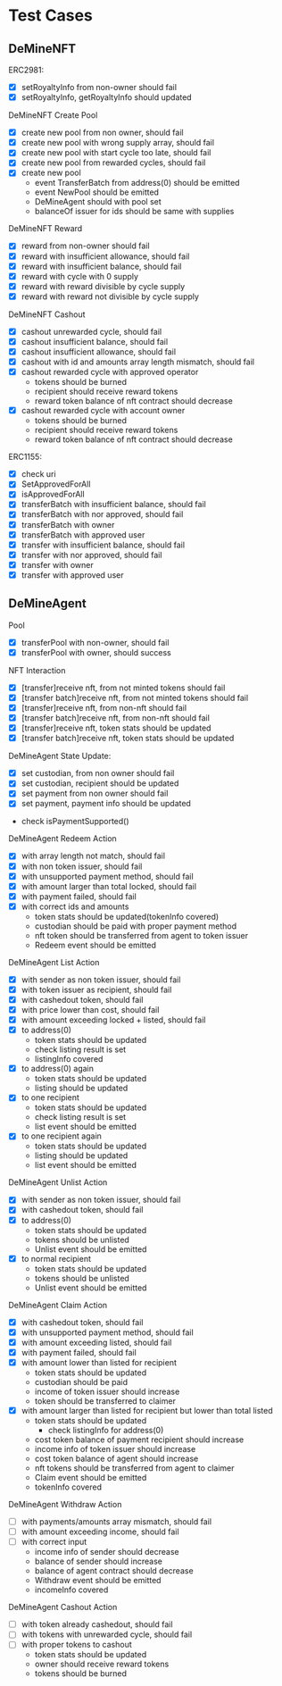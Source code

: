 # Test Cases

## DeMineNFT

ERC2981:
 - [x] setRoyaltyInfo from non-owner should fail
 - [x] setRoyaltyInfo, getRoyaltyInfo should updated

DeMineNFT Create Pool
 - [x] create new pool from non owner, should fail
 - [x] create new pool with wrong supply array, should fail
 - [x] create new pool with start cycle too late, should fail
 - [x] create new pool from rewarded cycles, should fail
 - [x] create new pool
    - event TransferBatch from address(0) should be emitted
    - event NewPool should be emitted
    - DeMineAgent should with pool set
    - balanceOf issuer for ids should be same with supplies

DeMineNFT Reward
 - [x] reward from non-owner should fail
 - [x] reward with insufficient allowance, should fail
 - [x] reward with insufficient balance, should fail
 - [x] reward with cycle with 0 supply
 - [x] reward with reward divisible by cycle supply
 - [x] reward with reward not divisible by cycle supply

DeMineNFT Cashout
 - [x] cashout unrewarded cycle, should fail
 - [x] cashout insufficient balance, should fail
 - [x] cashout insufficient allowance, should fail
 - [x] cashout with id and amounts array length mismatch, should fail
 - [x] cashout rewarded cycle with approved operator
    - tokens should be burned
    - recipient should receive reward tokens
    - reward token balance of nft contract should decrease
 - [x] cashout rewarded cycle with account owner
    - tokens should be burned
    - recipient should receive reward tokens
    - reward token balance of nft contract should decrease

ERC1155:
 - [x] check uri
 - [x] SetApprovedForAll
 - [x] isApprovedForAll
 - [x] transferBatch with insufficient balance, should fail
 - [x] transferBatch with nor approved, should fail
 - [x] transferBatch with owner
 - [x] transferBatch with approved user
 - [x] transfer with insufficient balance, should fail
 - [x] transfer with nor approved, should fail
 - [x] transfer with owner
 - [x] transfer with approved user

## DeMineAgent

Pool
 - [x] transferPool with non-owner, should fail
 - [x] transferPool with owner, should success

NFT Interaction
 - [x] [transfer]receive nft, from not minted tokens should fail
 - [x] [transfer batch]receive nft, from not minted tokens should fail
 - [x] [transfer]receive nft, from non-nft should fail
 - [x] [transfer batch]receive nft, from non-nft should fail
 - [x] [transfer]receive nft, token stats should be updated
 - [x] [transfer batch]receive nft, token stats should be updated

DeMineAgent State Update:
 - [x] set custodian, from non owner should fail
 - [x] set custodian, recipient should be updated
 - [x] set payment from non owner should fail
 - [x] set payment, payment info should be updated
  - check isPaymentSupported()

DeMineAgent Redeem Action
 - [x] with array length not match, should fail
 - [x] with non token issuer, should fail
 - [x] with unsupported payment method, should fail
 - [x] with amount larger than total locked, should fail
 - [x] with payment failed, should fail
 - [x] with correct ids and amounts
    - token stats should be updated(tokenInfo covered)
    - custodian should be paid with proper payment method
    - nft token should be transferred from agent to token issuer
    - Redeem event should be emitted

DeMineAgent List Action
 - [x] with sender as non token issuer, should fail
 - [x] with token issuer as recipient, should fail
 - [x] with cashedout token, should fail
 - [x] with price lower than cost, should fail
 - [x] with amount exceeding locked + listed, should fail
 - [x] to address(0)
     - token stats should be updated
     - check listing result is set
     - listingInfo covered
 - [x] to address(0) again
     - token stats should be updated
     - listing should be updated
 - [x] to one recipient
     - token stats should be updated
     - check listing result is set
     - list event should be emitted
 - [x] to one recipient again
     - token stats should be updated
     - listing should be updated
     - list event should be emitted

DeMineAgent Unlist Action
 - [x] with sender as non token issuer, should fail
 - [x] with cashedout token, should fail
 - [x] to address(0)
    - token stats should be updated
    - tokens should be unlisted
    - Unlist event should be emitted
 - [x] to normal recipient
    - token stats should be updated
    - tokens should be unlisted
    - Unlist event should be emitted

DeMineAgent Claim Action
 - [x] with cashedout token, should fail
 - [x] with unsupported payment method, should fail
 - [x] with amount exceeding listed, should fail
 - [x] with payment failed, should fail
 - [x] with amount lower than listed for recipient
    - token stats should be updated
    - custodian should be paid
    - income of token issuer should increase
    - token should be transferred to claimer
 - [x] with amount larger than listed for recipient but lower than total listed
    - token stats should be updated
      - check listingInfo for address(0)
    - cost token balance of payment recipient should increase
    - income info of token issuer should increase
    - cost token balance of agent should increase
    - nft tokens should be transferred from agent to claimer
    - Claim event should be emitted
    - tokenInfo covered

DeMineAgent Withdraw Action
 - [ ] with payments/amounts array mismatch, should fail
 - [ ] with amount exceeding income, should fail
 - [ ] with correct input
    - income info of sender should decrease
    - balance of sender should increase
    - balance of agent contract should decrease
    - Withdraw event should be emitted
    - incomeInfo covered

DeMineAgent Cashout Action
 - [ ] with token already cashedout, should fail
 - [ ] with tokens with unrewarded cycle, should fail
 - [ ] with proper tokens to cashout
    - token stats should be updated
    - owner should receive reward tokens
    - tokens should be burned
